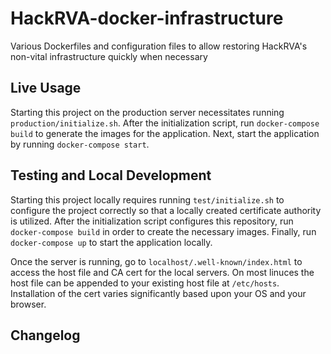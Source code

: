 # HackRVA-docker-infrastructure
Various Dockerfiles and configuration files to allow restoring HackRVA's non-vital infrastructure quickly when necessary

## Live Usage

Starting this project on the production server necessitates running
`production/initialize.sh`. After the initialization script, run
`docker-compose build` to generate the images for the application. Next, start
the application by running `docker-compose start`.

## Testing and Local Development

Starting this project locally requires running `test/initialize.sh` to
configure the project correctly so that a locally created certificate authority
is utilized. After the initialization script configures this repository, run
`docker-compose build` in order to create the necessary images. Finally, run
`docker-compose up` to start the application locally.

Once the server is running, go to `localhost/.well-known/index.html` to access
the host file and CA cert for the local servers. On most linuces the host file
can be appended to your existing host file at `/etc/hosts`. Installation of the
cert varies significantly based upon your OS and your browser.

## Changelog
